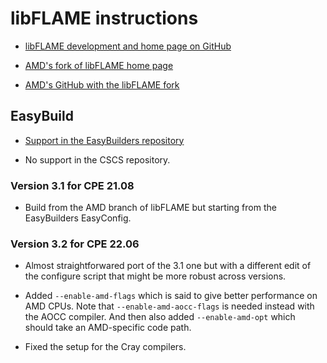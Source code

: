 # libFLAME instructions

  * [libFLAME development and home page on GitHub](https://github.com/flame/libflame/)

  * [AMD's fork of libFLAME home page](https://developer.amd.com/amd-aocl/blas-library/#libflame)

  * [AMD's GitHub with the libFLAME fork](https://github.com/amd/libflame)


## EasyBuild

  * [Support in the EasyBuilders repository](https://github.com/easybuilders/easybuild-easyconfigs/tree/develop/easybuild/easyconfigs/l/libFLAME)

  * No support in the CSCS repository.


### Version 3.1 for CPE 21.08

  * Build from the AMD branch of libFLAME but starting from the EasyBuilders
    EasyConfig.


### Version 3.2 for CPE 22.06

  * Almost straightforwared port of the 3.1 one but with a different
    edit of the configure script that might be more robust across
    versions.

  * Added `--enable-amd-flags` which is said to give better performance
    on AMD CPUs. Note that `--enable-amd-aocc-flags` is needed instead with
    the AOCC compiler. And then also added `--enable-amd-opt` which should
    take an AMD-specific code path.
    
  * Fixed the setup for the Cray compilers.
  
